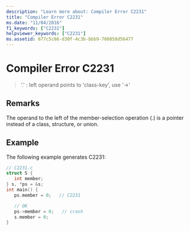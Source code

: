 ```yaml
---
description: "Learn more about: Compiler Error C2231"
title: "Compiler Error C2231"
ms.date: "11/04/2016"
f1_keywords: ["C2231"]
helpviewer_keywords: ["C2231"]
ms.assetid: 677c5c66-d30f-4c3b-bbb9-760858d56477
---
```

# Compiler Error C2231

> '.' : left operand points to 'class-key', use '->'

## Remarks

The operand to the left of the member-selection operation (.) is a pointer instead of a class, structure, or union.

## Example

The following example generates C2231:

```c
// C2231.c
struct S {
   int member;
} s, *ps = &s;
int main() {
   ps.member = 0;   // C2231

   // OK
   ps->member = 0;   // crash
   s.member = 0;
}
```
